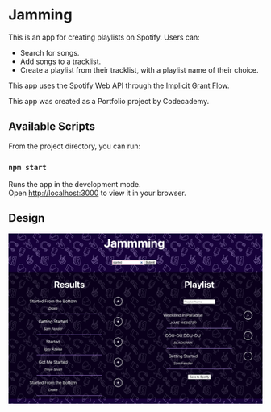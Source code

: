 # Jamming

This is an app for creating playlists on Spotify.
Users can:

-   Search for songs.
-   Add songs to a tracklist.
-   Create a playlist from their tracklist, with a playlist name of their choice.

This app uses the Spotify Web API through the [Implicit Grant Flow](https://developer.spotify.com/documentation/web-api/tutorials/implicit-flow).

This app was created as a Portfolio project by Codecademy.

## Available Scripts

From the project directory, you can run:

### `npm start`

Runs the app in the development mode.\
Open [http://localhost:3000](http://localhost:3000) to view it in your browser.

## Design

![image](src/imgs/screenshot.jpeg)
